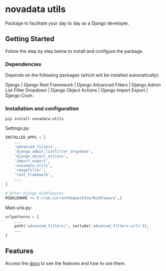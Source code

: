 # novadata utils
Package to facilitate your day to day as a Django developer.

## Getting Started
Follow the step by step below to install and configure the package.

### Dependencies
Depends on the following packages (which will be installed automatically):

Django | Django Rest Framework | Django Advanced Filters | Django Admin List Filter Dropdown | Django Object Actions | Django Import Export | Django Crum.

### Installation and configuration
```shell
pip install novadata-utils
```

Settings.py:
```python
INSTALLED_APPS = [
    ...
    'advanced_filters',
    'django_admin_listfilter_dropdown',
    'django_object_actions',
    'import_export',
    'novadata_utils',
    'rangefilter',
    'rest_framework',
    ...
]

# After Django middlewares
MIDDLEWARE += ('crum.CurrentRequestUserMiddleware',)
```

Main urls.py:
```python
urlpatterns = [
    ...
    path('advanced_filters/', include('advanced_filters.urls')),
    ...
]
```

## Features
Access the [docs](https://novadata-utils-docs.readthedocs.io/en/latest/usage.html#installation)
to see the features and how to use them.
